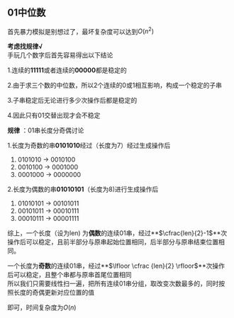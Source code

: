 ## 01中位数

首先暴力模拟是别想过了，最坏复杂度可以达到$O({n^2})$

**考虑找规律√**   
手玩几个数字后首先容易得出以下结论 

1.连续的**11111**或者连续的**00000**都是稳定的  

2.由于求三个数的中位数，所以2个连续的0或1相互影响，构成一个稳定的子串

3.子串稳定后无论进行多少次操作后都是稳定的

4.因此只有01交替出现才会不稳定

**规律** ：01串长度分奇偶讨论 

1.长度为奇数的串**0101010**经过（长度为7）经过生成操作后

1. 0101010 → 0010100
2. 0010100 → 0001000
3. 0001000 → 0000000

2.长度为偶数的串**01010101**（长度为8)进行生成操作后

1. 01010101 → 00101011
2. 00101011 → 00010111
3. 00010111 → 00001111

综上，一个长度（设为len) 为**偶数**的连续01串，经过**$\cfrac{len}{2}-1$**次操作后可以稳定，且前半部分与原串起始位置相同，后半部分与原串结束位置相同。

一个长度为**奇数**的连续01串，经过**$\lfloor \cfrac {len}{2} \rfloor$**次操作后可以稳定，且整个串都与原串首尾位置相同  
所以我们只需要线性扫一遍，把所有连续01串分组，取改变次数最多的，同时按照长度的奇偶更新对应位置的值

即可，时间复杂度为$O(n)$

  

